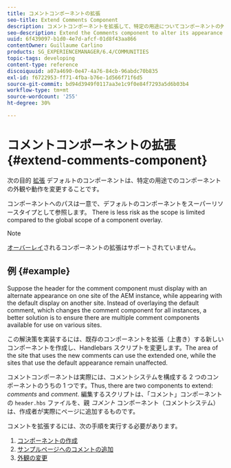 ```yaml
---
title: コメントコンポーネントの拡張
seo-title: Extend Comments Component
description: コメントコンポーネントを拡張して、特定の用途についてコンポーネントの外観や動作を変更する
seo-description: Extend the Comments component to alter its appearance or behavior for specific uses
uuid: 6f439097-b1d0-4e7d-afcf-01d8f43aa866
contentOwner: Guillaume Carlino
products: SG_EXPERIENCEMANAGER/6.4/COMMUNITIES
topic-tags: developing
content-type: reference
discoiquuid: a07a4690-0e47-4a76-84cb-96abdc70b835
exl-id: f6722953-ff71-4fba-b76e-1d566f71f6d5
source-git-commit: bd94d3949f0117aa3e1c9f0e84f7293a5d6b03b4
workflow-type: tm+mt
source-wordcount: '255'
ht-degree: 30%

---
```


# コメントコンポーネントの拡張 {#extend-comments-component}

次の目的 [拡張](client-customize.md#extensions) デフォルトのコンポーネントは、特定の用途でのコンポーネントの外観や動作を変更することです。

コンポーネントへのパスは一意で、デフォルトのコンポーネントをスーパーリソースタイプとして参照します。 There is less risk as the scope is limited compared to the global scope of a component overlay.

>[!NOTE]
>
>[オーバーレイ](client-customize.md#overlays)されるコンポーネントの拡張はサポートされていません。

## 例 {#example}

Suppose the header for the comment component must display with an alternate appearance on one site of the AEM instance, while appearing with the default display on another site. Instead of overlaying the default comment, which changes the comment component for all instances, a better solution is to ensure there are multiple comment components available for use on various sites.

この解決策を実装するには、既存のコンポーネントを拡張（上書き）する新しいコンポーネントを作成し、Handlebars スクリプトを変更します。The area of the site that uses the new comments can use the extended one, while the sites that use the default appearance remain unaffected.

コメントコンポーネントは実際には、コメントシステムを構成する 2 つのコンポーネントのうちの 1 つです。Thus, there are two components to extend: *comments* and *comment*. 編集するスクリプトは、「コメント」コンポーネントの `header.hbs` ファイルを、親 *コメント* コンポーネント（コメントシステム）は、作成者が実際にページに追加するものです。

コメントを拡張するには、次の手順を実行する必要があります。

1. [コンポーネントの作成](extend-create-components.md)
1. [サンプルページへのコメントの追加](extend-sample-page.md)
1. [外観の変更](extend-alter-appearance.md)
